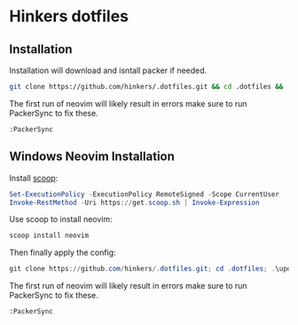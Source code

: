 # Hinkers dotfiles

## Installation

Installation will download and isntall packer if needed.

```bash
git clone https://github.com/hinkers/.dotfiles.git && cd .dotfiles && ./update.sh
```

The first run of neovim will likely result in errors make sure to run PackerSync to fix these.

```
:PackerSync
```

## Windows Neovim Installation

Install [scoop](https://scoop.sh/):

```powershell
Set-ExecutionPolicy -ExecutionPolicy RemoteSigned -Scope CurrentUser
Invoke-RestMethod -Uri https://get.scoop.sh | Invoke-Expression
```

Use scoop to install neovim:

```powershell
scoop install neovim
```

Then finally apply the config:

```powershell
git clone https://github.com/hinkers/.dotfiles.git; cd .dotfiles; .\update.bat
```

The first run of neovim will likely result in errors make sure to run PackerSync to fix these.

```
:PackerSync
```
